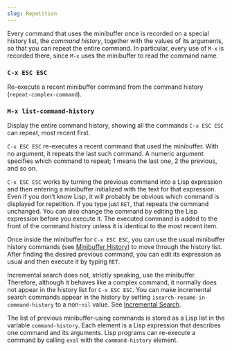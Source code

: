 ```yaml
---
slug: Repetition
---
```


Every command that uses the minibuffer once is recorded on a special history list, the *command history*, together with the values of its arguments, so that you can repeat the entire command. In particular, every use of `M-x` is recorded there, since `M-x` uses the minibuffer to read the command name.

### `C-x ESC ESC`

Re-execute a recent minibuffer command from the command history (`repeat-complex-command`).

### `M-x list-command-history`

Display the entire command history, showing all the commands `C-x ESC ESC` can repeat, most recent first.

`C-x ESC ESC` re-executes a recent command that used the minibuffer. With no argument, it repeats the last such command. A numeric argument specifies which command to repeat; 1 means the last one, 2 the previous, and so on.

`C-x ESC ESC` works by turning the previous command into a Lisp expression and then entering a minibuffer initialized with the text for that expression. Even if you don’t know Lisp, it will probably be obvious which command is displayed for repetition. If you type just `RET`, that repeats the command unchanged. You can also change the command by editing the Lisp expression before you execute it. The executed command is added to the front of the command history unless it is identical to the most recent item.

Once inside the minibuffer for `C-x ESC ESC`, you can use the usual minibuffer history commands (see [Minibuffer History](/docs/emacs/Minibuffer-History)) to move through the history list. After finding the desired previous command, you can edit its expression as usual and then execute it by typing `RET`.

Incremental search does not, strictly speaking, use the minibuffer. Therefore, although it behaves like a complex command, it normally does not appear in the history list for `C-x ESC ESC`<!-- /@w -->. You can make incremental search commands appear in the history by setting `isearch-resume-in-command-history` to a non-`nil` value. See [Incremental Search](/docs/emacs/Incremental-Search).

The list of previous minibuffer-using commands is stored as a Lisp list in the variable `command-history`. Each element is a Lisp expression that describes one command and its arguments. Lisp programs can re-execute a command by calling `eval` with the `command-history` element.
